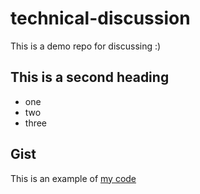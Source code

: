 # technical-discussion
This is a demo repo for discussing :)

## This is a second heading

* one
* two
* three

## Gist

This is an example of [my code](https://gist.github.com/sebastian-gutman-g/5954dba6b29e6edbe118eff1f91f1374)
